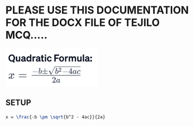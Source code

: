 # PLEASE USE THIS DOCUMENTATION FOR THE DOCX FILE OF TEJILO MCQ.....

<img src="screenshots/img1.png" width="250">

## SETUP

```latex
x = \frac{-b \pm \sqrt{b^2 - 4ac}}{2a}
```